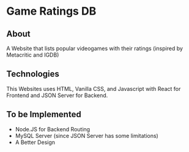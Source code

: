 # Game Ratings DB

## About

A Website that lists popular videogames with their ratings (inspired by Metacritic and IGDB)

## Technologies

This Websites uses HTML, Vanilla CSS, and Javascript with React for Frontend and JSON Server for Backend.

## To be Implemented

* Node.JS for Backend Routing
* MySQL Server (since JSON Server has some limitations)
* A Better Design
